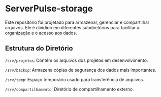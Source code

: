 # ServerPulse-storage
 
Este repositório foi projetado para armazenar, gerenciar e compartilhar arquivos. Ele é dividido em diferentes subdiretórios para facilitar a organização e o acesso aos dados.

## Estrutura do Diretório
`/srv/projetos`: Contém os arquivos dos projetos em desenvolvimento.

`/srv/backup`: Armazena cópias de segurança dos dados mais importantes.

`/srv/temp`: Espaço temporário usado para transferência de arquivos.

`/srv/compartilhamento`: Diretório de compartilhamento externo.
